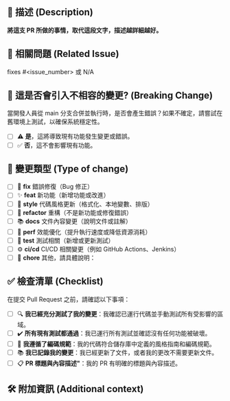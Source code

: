 ## 📝 描述 (Description)

**將這支 PR 所做的事情，取代這段文字，描述越詳細越好。**

## 🔗 相關問題 (Related Issue)

fixes #<issue_number> 或 N/A

## 🚨 這是否會引入不相容的變更? (Breaking Change)

當開發人員從 main 分支合併並執行時，是否會產生錯誤？如果不確定，請嘗試在舊環境上測試，以確保系統穩定性。

- [ ] ⚠️ **是**，這將導致現有功能發生變更或錯誤。
- [ ] ✅ **否**，這不會影響現有功能。

## 🔄 變更類型 (Type of change)

- [ ] 🐛 **fix**      錯誤修復（Bug 修正）
- [ ] ✨ **feat**     新功能（新增功能或改進）
- [ ] 🎨 **style**    代碼風格更新（格式化、本地變數、排版）
- [ ] 🔧 **refactor** 重構（不是新功能或修復錯誤）
- [ ] 📚 **docs**     文件內容變更（說明文件或註解）
- [ ] 🚀 **perf**     效能優化（提升執行速度或降低資源消耗）
- [ ] 🧪 **test**     測試相關（新增或更新測試）
- [ ] ⚙️ **ci/cd**    CI/CD 相關變更（例如 GitHub Actions、Jenkins）
- [ ] 🧹 **chore**    其他，請具體說明：

## ✅ 檢查清單 (Checklist)

在提交 Pull Request 之前，請確認以下事項：

- [ ] 🔍 **我已經充分測試了我的變更**：我確認已運行代碼並手動測試所有受影響的區域。
- [ ] ✔️ **所有現有測試都通過**：我已運行所有測試並確認沒有任何功能被破壞。
- [ ] 🎯 **我遵循了編碼規範**：我的代碼符合儲存庫中定義的風格指南和編碼規範。
- [ ] 📚 **我已記錄我的變更**：我已經更新了文件，或者我的更改不需要更新文件。
- [ ] 📋 **PR 標題與內容描述"**：我的 PR 有明確的標題與內容描述。

## 🛠 附加資訊 (Additional context)

<!--
如果有任何額外資訊可以幫助審查此 PR，請在這裡補充，例如：
- 這項變更的設計考量或技術決策
- 相關截圖或日誌
- 影響範圍或相依性分析
如果沒有額外資訊，可以留空此區塊。
-->
